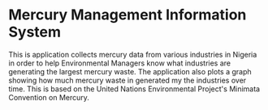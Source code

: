 # Mercury Management Information System
This is application collects mercury data from various industries in Nigeria in order to help Environmental Managers know what industries are generating the largest mercury waste.
The application also plots a graph showing how much mercury waste in generated my the industries over time.
This is based on the United Nations Environmental Project's Minimata Convention on Mercury.
